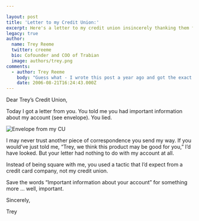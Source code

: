 ```yaml
---

layout: post
title: 'Letter to my Credit Union:'
excerpt: Here's a letter to my credit union insincerely thanking them for the bait-and-switch they pulled.
legacy: true
author:
  name: Trey Reeme
  twitter: creeme
  bio: Cofounder and COO of Trabian
  image: authors/trey.png
comments:
  - author: Trey Reeme
    body: "Guess what - I wrote this post a year ago and got the exact same piece of mail from my CU last week again.  This time I didn't even open it."
    date: 2006-08-21T16:24:43.000Z
---
```


<p>Dear Trey&#8217;s Credit Union,</p>
<p>Today I got a letter from you.  You told me you had important information about my account (see envelope).  You lied.</p>
<p><img title='Envelope from my CU' src='http://cu.trabian.com/trabian/creditunions/envelope_lie.jpg' alt='Envelope from my CU'/></p>
<p>I may never trust another piece of correspondence you send my way.  If you would&#8217;ve just told me, &#8220;Trey, we think this product may be good for you,&#8221; I&#8217;d have looked.  But your letter had nothing to do with my account at all.</p>
<p>Instead of being square with me, you used a tactic that I&#8217;d expect from a credit card company, not my credit union.</p>
<p>Save the words &#8220;Important information about your account&#8221; for something more &#8230; well, important.</p>
<p>Sincerely,</p>
<p>Trey</p>
